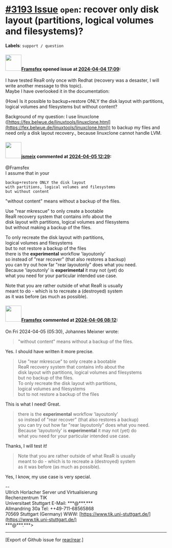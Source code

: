 [\#3193 Issue](https://github.com/rear/rear/issues/3193) `open`: recover only disk layout (partitions, logical volumes and filesystems)?
========================================================================================================================================

**Labels**: `support / question`

#### <img src="https://avatars.githubusercontent.com/u/33547527?v=4" width="50">[Framsfex](https://github.com/Framsfex) opened issue at [2024-04-04 17:09](https://github.com/rear/rear/issues/3193):

I have tested ReaR only once with Redhat (recovery was a desaster, I
will write another message to this topic).  
Maybe I have overlooked it in the documentation:

(How) Is it possible to backup+restore ONLY the disk layout with
partitions, logical volumes and filesystems but without content?

Background of my question: I use linuxclone
([https://fex.belwue.de/linuxtools/linuxclone.html](https://fex.belwue.de/linuxtools/linuxclone.html))
to backup my files and need only a disk layout recovery., because
linuxclone cannot handle LVM.

#### <img src="https://avatars.githubusercontent.com/u/1788608?u=925fc54e2ce01551392622446ece427f51e2f0ce&v=4" width="50">[jsmeix](https://github.com/jsmeix) commented at [2024-04-05 12:29](https://github.com/rear/rear/issues/3193#issuecomment-2039673357):

@Framsfex  
I assume that in your

    backup+restore ONLY the disk layout
    with partitions, logical volumes and filesystems
    but without content

"without content" means without a backup of the files.

Use "rear mkrescue" to only create a bootable  
ReaR recovery system that contains info about the  
disk layout with partitions, logical volumes and filesystems  
but without making a backup of the files.

To only recreate the disk layout with partitions,  
logical volumes and filesystems  
but to not restore a backup of the files  
there is the **experimental** workflow 'layoutonly'  
so instead of "rear recover" (that also restores a backup)  
you can try out how far "rear layoutonly" does what you need.  
Because 'layoutonly' is **experimental** it may not (yet) do  
what you need for your particular intended use case.

Note that you are rather outside of what ReaR is usually  
meant to do - which is to recreate a (destroyed) system  
as it was before (as much as possible).

#### <img src="https://avatars.githubusercontent.com/u/33547527?v=4" width="50">[Framsfex](https://github.com/Framsfex) commented at [2024-04-06 08:12](https://github.com/rear/rear/issues/3193#issuecomment-2041012776):

On Fri 2024-04-05 (05:30), Johannes Meixner wrote:

> "without content" means without a backup of the files.

Yes. I should have written it more precise.

> Use "rear mkrescue" to only create a bootable  
> ReaR recovery system that contains info about the  
> disk layout with partitions, logical volumes and filesystems  
> but no backup of the files.  
> To only recreate the disk layout with partitions,  
> logical volumes and filesystems  
> but to not restore a backup of the files

This is what I need! Great.

> there is the **experimental** workflow 'layoutonly'  
> so instead of "rear recover" (that also restores a backup)  
> you can try out how far "rear layoutonly" does what you need.  
> Because 'layoutonly' is **experimental** it may not (yet) do  
> what you need for your particular intended use case.

Thanks, I will test it!

> Note that you are rather outside of what ReaR is usually  
> meant to do - which is to recreate a (destroyed) system  
> as it was before (as much as possible).

Yes, I know, my use case is very special.

--  
Ullrich Horlacher Server und Virtualisierung  
Rechenzentrum TIK  
Universitaet Stuttgart E-Mail: \*\*\*@\*\*\*.\*\*\*  
Allmandring 30a Tel: ++49-711-68565868  
70569 Stuttgart (Germany) WWW:
[https://www.tik.uni-stuttgart.de/](https://www.tik.uni-stuttgart.de/)  
\*\*\*@\*\*\*.\*\*\*&gt;

------------------------------------------------------------------------

\[Export of Github issue for
[rear/rear](https://github.com/rear/rear).\]
